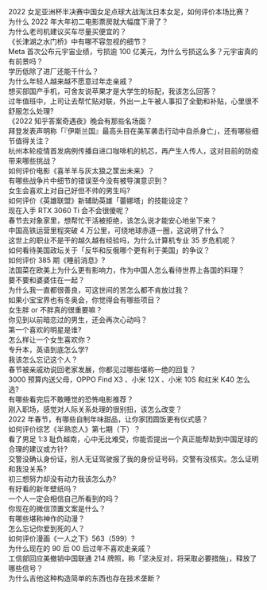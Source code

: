 2022 女足亚洲杯半决赛中国女足点球大战淘汰日本女足，如何评价本场比赛？  
为什么 2022 年大年初二电影票房就大幅度下滑了？  
为什么老司机建议买车尽量买便宜的？  
《长津湖之水门桥》中有哪不容忽视的细节？  
Meta 首次公布元宇宙业绩，亏损逾 100 亿美元，为什么亏损这么多？元宇宙真的有前景吗？  
学历低除了进厂还能干什么？  
为什么年轻人越来越不愿意过年走亲戚？  
想买部国产手机，可舍友说苹果才是大学生的标配，我该怎么回答？  
过年值班中，上司让去帮忙贴对联，外出一上午被人事扣了全勤和补贴，心里很不舒服怎么处理?  
《2022 知乎答案奇遇夜》晚会有那些名场面？  
拜登发表声明称「『伊斯兰国』最高头目在美军袭击行动中自杀身亡」，还有哪些细节值得关注？  
杭州本轮疫情首发病例传播自进口咖啡机的机芯，再产生人传人，这对目前的防疫带来哪些挑战？  
如何评价电影《喜羊羊与灰太狼之筐出未来》？  
有哪些战争片中细节的错误至今没有被导演意识到？  
女生会喜欢上对自己好但不帅的男生吗?  
如何评价《英雄联盟》新辅助英雄「蕾娜塔」的技能设定？  
现在入手 RTX 3060 Ti 会不会很傻呢？  
春节去对象家里，想帮忙干活被拒绝，该怎么说才能安心地坐下来？  
中国高铁运营里程突破 4 万公里，可绕地球赤道一圈，这说明了什么？  
这世上的职业不是干的越久越有经验吗，为什么计算机专业 35 岁危机呢？  
如何看待美国政坛关于「反华和反俄哪个更有利于美国」的争议？  
如何评价 385 期《睡前消息》?  
法国菜在欧美上为什么更有影响力，作为中国人怎么看待世界上各国的料理？  
要不要和婆婆住在一起？  
为什么我一直都很善良，可这世间的苦怎么都不肯放过我？  
如果小宝宝界也有冬奥会，你觉得会有哪些项目？  
女生胖 or 不胖真的很重要嘛？  
你见到以前暗恋过的男生，还会再次心动吗？  
第一个喜欢的明星是谁?  
怎么样让一个女生喜欢你？  
专升本，英语到底怎么学?  
我该怎么忘记这个人？  
春节被亲戚劝说回老家发展，你都见过哪些堪称一绝的回复？  
3000 预算内送父母，OPPO Find X3 、小米 12X 、小米 10S 和红米 K40 怎么选?  
有哪些看完后不敢睡觉的恐怖电影推荐？  
刚入职场，感觉对人际关系处理的很别扭，该怎么改变？  
2022 年春节，有哪些自制年味甜品，让你家团圆饭更有仪式感？  
如何评价综艺《半熟恋人》第七期（下）？  
看了男足 1:3 耻负越南，心中无比难受，你能否提出一个真正能帮助到中国足球的合理的建议或方针?  
交警没确认身份证，别人无证驾驶报了我的身份证号码，交警有没核实。怎么证明和我没关系?  
初三想努力却没有动力我该怎么办?  
有好看的新年壁纸吗？  
一个人一定会相信自己所看到的吗？  
你现在的微信顶置文案是什么？  
有哪些堪称神作的动漫？  
怎么忘记你爱到死的人？  
如何评价漫画《一人之下》563（599）?  
为什么现在的 90 后 00 后过年不喜欢走亲戚？  
工信部回应美撤销中国联通 214 牌照，称「坚决反对，将采取必要措施」，释放了哪些信号？  
为什么吉他这种构造简单的东西也存在技术垄断？  
